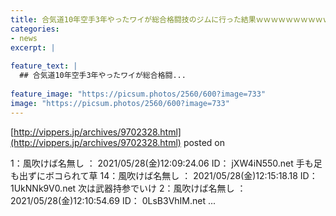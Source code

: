 ```yaml
---
title: 合気道10年空手3年やったワイが総合格闘技のジムに行った結果ｗｗｗｗｗｗｗｗｗｗｗｗｗ
categories:
- news
excerpt: |
  
feature_text: |
  ## 合気道10年空手3年やったワイが総合格闘...
  
feature_image: "https://picsum.photos/2560/600?image=733"
image: "https://picsum.photos/2560/600?image=733"
---
```


[http://vippers.jp/archives/9702328.html](http://vippers.jp/archives/9702328.html)
posted on 

<!--more-->

1：風吹けば名無し ： 2021/05/28(金)12:09:24.06 ID： jXW4iN550.net 手も足も出ずにボコられて草 14：風吹けば名無し ： 2021/05/28(金)12:15:18.18 ID： 1UkNNk9V0.net 次は武器持参でいけ 2：風吹けば名無し ： 2021/05/28(金)12:10:54.69 ID： 0LsB3VhIM.net ...
